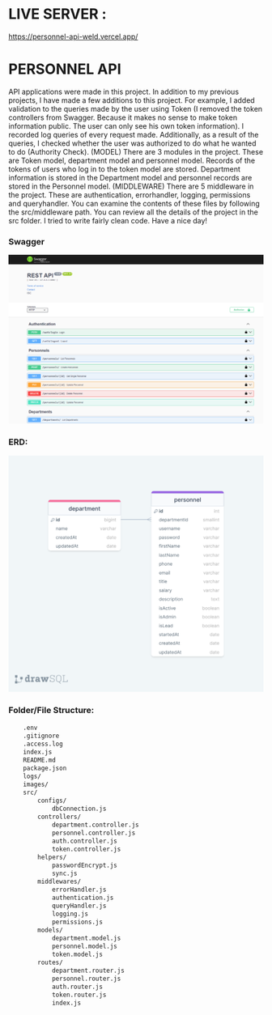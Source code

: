 # LIVE SERVER :
https://personnel-api-weld.vercel.app/

# PERSONNEL API

API applications were made in this project. In addition to my previous projects, I have made a few additions to this project. For example, I added validation to the queries made by the user using Token (I removed the token controllers from Swagger. Because it makes no sense to make token information public. The user can only see his own token information). I recorded log queries of every request made. Additionally, as a result of the queries, I checked whether the user was authorized to do what he wanted to do (Authority Check).
    (MODEL) There are 3 modules in the project. These are Token model, department model and personnel model. Records of the tokens of users who log in to the token model are stored. Department information is stored in the Department model and personnel records are stored in the Personnel model.
    (MIDDLEWARE) There are 5 middleware in the project. These are authentication, errorhandler, logging, permissions and queryhandler.
    You can examine the contents of these files by following the src/middleware path.
You can review all the details of the project in the src folder. I tried to write fairly clean code. Have a nice day!

### Swagger
![Swagger](./images/swagger1.png)

### ERD:

![ERD](./images/erdPersonnelAPI.png)


### Folder/File Structure:

```
    .env
    .gitignore
    .access.log
    index.js
    README.md
    package.json
    logs/
    images/
    src/
        configs/
            dbConnection.js
        controllers/
            department.controller.js
            personnel.controller.js
            auth.controller.js
            token.controller.js
        helpers/
            passwordEncrypt.js
            sync.js
        middlewares/
            errorHandler.js
            authentication.js
            queryHandler.js
            logging.js
            permissions.js
        models/
            department.model.js
            personnel.model.js
            token.model.js
        routes/
            department.router.js
            personnel.router.js
            auth.router.js
            token.router.js
            index.js
```


